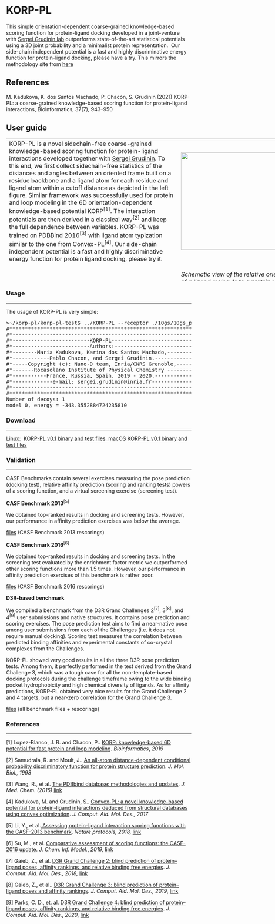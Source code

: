 # KORP-PL
This simple orientation-dependent coarse-grained knowledge-based scoring function for protein-ligand docking developed in a joint-venture with <a href="https://team.inria.fr/nano-d/team-members/sergei-grudinin/">Sergei Grudinin lab</a> outperforms state-of-the-art statistical potentials using a 3D joint probability and a minimalist protein representation.  Our side-chain independent potential is a fast and highly discriminative energy function for protein-ligand docking, please have a try. This mirrors the methodology site from  <a href="https://team.inria.fr/nano-d/software/korp-pl/"> here</a>

## References

M. Kadukova, K. dos Santos Machado, P. Chacón, S. Grudinin (2021) KORP-PL: a coarse-grained knowledge-based scoring function for protein-ligand interactions, Bioinformatics, 37(7), 943–950 <a href="https://doi.org/10.1093/bioinformatics/btaa748"><img src="https://chaconlab.org/images/publications/pubmed.jpg" alt="" border="0" /></a> <a href="https://chaconlab.org/PDF/2021_bioinfob.pdf"><img src="https://chaconlab.org/images/publications/acrobaticon4.gif" alt="" border="0" /></a>


## User guide

<table style="height: 387px; width: 803px;">
<tbody>
<tr>
<td style="width: 465.917px;">KORP-PL is a novel sidechain-free coarse-grained knowledge-based scoring function for protein-ligand interactions developed together with <a href="https://team.inria.fr/nano-d/team-members/sergei-grudinin/">Sergei Grudinin</a>. To this end, we first collect sidechain-free statistics of the distances and angles between an oriented frame built on a residue backbone and a ligand atom for each residue and ligand atom within a cutoff distance as depicted in the left figure. Similar framework was successfully used for protein and loop modeling in the 6D orientation-dependent knowledge-based potential KORP<sup>[1]</sup>. The interaction potentials are then derived in a classical way<sup>[2]</sup> and keep the full dependence between variables. KORP-PL was trained on PDBBind 2016<sup>[3]</sup> with ligand atom typization similar to the one from Convex-PL<sup>[4]</sup>. Our side-chain independent potential is a fast and highly discriminative energy function for protein ligand docking, please try it.</td>
<td style="width: 319.083px;">
<p><img class="" src="https://team.inria.fr/nano-d/files/2019/12/KORP-PL.jpg" width="318" height="264" /></p>
</td>
</tr>
<tr>
<td style="width: 465.917px;"> </td>
<td style="width: 319.083px;">
<p><em>Schematic view of the relative orientation of a ligand molecule to a protein residue. The residue is represented with a 3D oriented frame built from three backbone atoms. The relative orientation of a ligand atom is described by two spherical angles, θ, the polar angle between the r and z vectors, and φ, the azimuthal angle between x and the projection of r into the xy plane.</em></p>
</td>
</tr>
</tbody>
</table>
<h3>Usage</h3>
<hr />
<p>The usage of KORP-PL is very simple:</p>
<pre>&gt;~/korp-pl/korp-pl-test$ ../KORP-PL --receptor ./10gs/10gs_protein.pdb --ligand ./10gs/10gs_ligand.mol2 --mol2
#************************************************************
#*----------------------------------------------------------*
#*-------------------------KORP-PL--------------------------*
#*-------------------------Authors:-------------------------*
#*--------Maria Kadukova, Karina dos Santos Machado,--------*
#*------------Pablo Chacon, and Sergei Grudinin.------------*
#*-----Copyright (c): Nano-D team, Inria/CNRS Grenoble,-----*
#*-------Rocasolano Institute of Physical Chemistry --------*
#*-----------France, Russia, Spain, 2019 - 2020.------------*
#*-------------e-mail: sergei.grudinin@inria.fr-------------*
#*----------------------------------------------------------*
#************************************************************
Number of decoys: 1
model 0, energy = -343.3552884724235810</pre>
<h3 id="Downloads">Download</h3>
<hr />
<p>Linux:  <a href="https://files.inria.fr/NanoDFiles/Website/Software/KORP-PL/0.1/Linux/KORP-PL.linux.zip">KORP-PL v0.1 binary and test files  </a>macOS <a href="https://files.inria.fr/NanoDFiles/Website/Software/KORP-PL/0.1/macOS/KORP-PL.macOS.zip">KORP-PL v0.1 binary and test files</a></p>
<h3 id="Validation">Validation</h3>
<hr />
<p>CASF Benchmarks contain several exercises measuring the pose prediction (docking test), relative affinity prediction (scoring and ranking tests) powers of a scoring function, and a virtual screening exercise (screening test).</p>
<p><strong>CASF Benchmark 2013</strong><sup>[5]</sup></p>
<p>We obtained top-ranked results in docking and screening tests. However, our performance in affinity prediction exercises was below the average.</p>
<p><a href="https://files.inria.fr/NanoDFiles/Website/Software/KORP-PL/Benchmarks/korp-pl-CASF-2013.tar.zip">files</a> (CASF Benchmark 2013 rescorings)</p>
<p><strong>CASF Benchmark 2016</strong><sup>[6]</sup></p>
<p>We obtained top-ranked results in docking and screening tests. In the screening test evaluated by the enrichment factor metric we outperformed other scoring functions more than 1.5 times. However, our performance in affinity prediction exercises of this benchmark is rather poor.</p>
<p><a href="https://files.inria.fr/NanoDFiles/Website/Software/KORP-PL/Benchmarks/korp-pl-CASF-2016.tar.zip">files</a> (CASF Benchmark 2016 rescorings)</p>
<p><strong>D3R-based benchmark</strong></p>
<p>We compiled a benchmark from the D3R Grand Challenges 2<sup>[7]</sup>, 3<sup>[8]</sup>, and 4<sup>[9]</sup> user submissions and native structures. It contains pose prediction and scoring exercises. The pose prediction test aims to find a near-native pose among user submissions from each of the Challenges (i.e. it does not require manual docking). Scoring test measures the correlation between predicted binding affinities and experimental constants of co-crystal complexes from the Challenges.</p>
<p>KORP-PL showed very good results in all the three D3R pose prediction tests. Among them, it perfectly performed in the test derived from the Grand Challenge 3, which was a tough case for all the non-template-based docking protocols during the challenge timeframe owing to the wide binding pocket hydrophobicity and high chemical diversity of ligands. As for affinity predictions, KORP-PL obtained very nice results for the Grand Challenge 2 and 4 targets, but a near-zero correlation for the Grand Challenge 3.</p>
<p><a href="https://files.inria.fr/NanoDFiles/Website/Software/KORP-PL/Benchmarks/d3r-release-tests.tar.gz">files</a> (all benchmark files + rescorings)</p>
<h3>References</h3>
<hr />
<p>[1] Lopez-Blanco, J. R. and Chacon, P.. <a href="https://doi.org/10.1093/bioinformatics/btz026">KORP: knowledge-based 6D potential for fast protein and loop modeling</a>. <em>Bioinformatics</em>, <em>2019</em></p>
<p>[2] Samudrala, R. and Moult, J.. <a href="https://doi.org/10.1006/jmbi.1997.1479">An all-atom distance-dependent conditional probability discriminatory function for protein structure prediction</a>. <em>J. Mol. Biol., 1998 </em></p>
<p>[3] Wang, R., et al. <a href="https://doi.org/10.1021/jm048957q">The PDBbind database: methodologies and updates</a>. <em>J. Med. Chem. (2015) </em><a href="http://www.pdbbind.org.cn/">link</a></p>
<p>[4] Kadukova, M. and Grudinin, S.. <a href="https://doi.org/10.1007/s10822-017-0068-8">Convex-PL: a novel knowledge-based potential for protein-ligand interactions deduced from structural databases using convex optimization</a>. <em>J. Comput. Aid. Mol. Des., 2017</em></p>
<p>[5] Li, Y., et al.<a href="https://doi.org/10.1038/nprot.2017.114"> Assessing protein–ligand interaction scoring functions with the CASF-2013 benchmark</a>. <em>Nature protocols, 2018, </em><a href="http://www.pdbbind.org.cn/casf.asp">link</a></p>
<p>[6] <span lang="EN-US" xml:lang="EN-US">Su, M., et al. <a href="https://doi.org/10.1021/acs.jcim.8b00545"> Comparative assessment of scoring functions: the CASF-2016 update</a>. <i>J. Chem. Inf. Model.</i>, <em>2019,</em></span> <a href="http://www.pdbbind.org.cn/casf.asp">link</a></p>
<p>[7] Gaieb, Z., et al. <a href="https://doi.org/10.1007/s10822-017-0088-4">D3R Grand Challenge 2: blind prediction of protein–ligand poses, affinity rankings, and relative binding free energies</a>. <em>J. Comput. Aid. Mol. Des., 2018, </em><a href="https://drugdesigndata.org/about/grand-challenge-2">link</a><em><br /> </em></p>
<p>[8] Gaieb, Z., et al.. <a href="https://doi.org/10.1007/s10822-018-0180-4">D3R Grand Challenge 3: blind prediction of protein</a><a href="https://doi.org/10.1007/s10822-020-00289-y">–</a><a href="https://doi.org/10.1007/s10822-018-0180-4">ligand poses and affinity rankings</a>. <em>J. Comput. Aid. Mol. Des., 2019</em>, <a href="https://drugdesigndata.org/about/grand-challenge-3">link</a><em><br /> </em></p>
<p>[9] Parks, C. D., et. al. <a href="https://doi.org/10.1007/s10822-020-00289-y">D3R Grand Challenge 4: blind prediction of protein–ligand poses, affinity rankings, and relative binding free energies</a>. <em>J. Comput. Aid. Mol. Des.</em>, <em>2020, </em><a href="https://drugdesigndata.org/about/grand-challenge-4">link</a><em><br /> </em></p>
